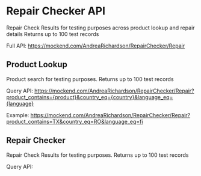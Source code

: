 # Repair Checker API
Repair Check Results for testing purposes across product lookup and repair details
Returns up to 100 test records

Full API: https://mockend.com/AndreaRichardson/RepairChecker/Repair

## Product Lookup
Product search for testing purposes.
Returns up to 100 test records

Query API: https://mockend.com/AndreaRichardson/RepairChecker/Repair?product_contains={product}&country_eq={country}&language_eq={language}

Example: https://mockend.com/AndreaRichardson/RepairChecker/Repair?product_contains=TX&country_eq=RO&language_eq=fi

## Repair Checker
Repair Check Results for testing purposes.
Returns up to 100 test records

Query API: 
